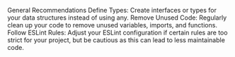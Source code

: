 General Recommendations
Define Types: Create interfaces or types for your data structures instead of using any.
Remove Unused Code: Regularly clean up your code to remove unused variables, imports, and functions.
Follow ESLint Rules: Adjust your ESLint configuration if certain rules are too strict for your project, but be cautious as this can lead to less maintainable code.